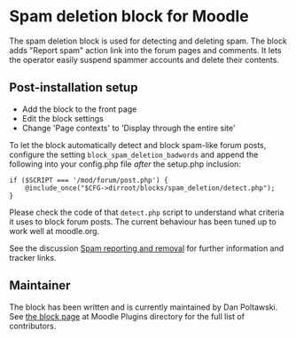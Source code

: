 Spam deletion block for Moodle
==============================

The spam deletion block is used for detecting and deleting spam. The block adds "Report spam" action link into the forum pages and
comments. It lets the operator easily suspend spammer accounts and delete their contents.


Post-installation setup
-----------------------

* Add the block to the front page
* Edit the block settings
* Change 'Page contexts' to 'Display through the entire site'

To let the block automatically detect and block spam-like forum posts, configure the setting `block_spam_deletion_badwords` and
append the following into your config.php file _after_ the setup.php inclusion:

    if ($SCRIPT === '/mod/forum/post.php') {
        @include_once("$CFG->dirroot/blocks/spam_deletion/detect.php");
    }

Please check the code of that `detect.php` script to understand what criteria it uses to block forum posts. The current behaviour
has been tuned up to work well at moodle.org.

See the discussion [Spam reporting and removal](https://moodle.org/mod/forum/discuss.php?d=218297) for further information and
tracker links.


Maintainer
----------

The block has been written and is currently maintained by Dan Poltawski. See [the block
page](https://moodle.org/plugins/view/block_spam_deletion) at Moodle Plugins directory for the full list of contributors.
